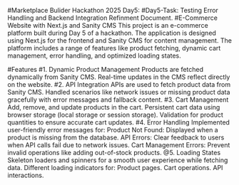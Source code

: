 #Marketplace Bulider Hackathon 2025 Day5:
#Day5-Task: Testing Error Handling and Backend Integration Refinment Document.
#E-Commerce Website with Next.js and Sanity CMS
This project is an e-commerce platform built during Day 5 of a hackathon. The application is designed using Next.js for the frontend and Sanity CMS for content management. The platform includes a range of features like product fetching, dynamic cart management, error handling, and optimized loading states.

#Features
#1. Dynamic Product Management
Products are fetched dynamically from Sanity CMS.
Real-time updates in the CMS reflect directly on the website.
#2. API Integration
APIs are used to fetch product data from Sanity CMS.
Handled scenarios like network issues or missing product data gracefully with error messages and fallback content.
#3. Cart Management
Add, remove, and update products in the cart.
Persistent cart data using browser storage (local storage or session storage).
Validation for product quantities to ensure accurate cart updates.
#4. Error Handling
Implemented user-friendly error messages for:
Product Not Found: Displayed when a product is missing from the database.
API Errors: Clear feedback to users when API calls fail due to network issues.
Cart Management Errors: Prevent invalid operations like adding out-of-stock products.
@5. Loading States
Skeleton loaders and spinners for a smooth user experience while fetching data.
Different loading indicators for:
Product pages.
Cart operations.
API interactions.
